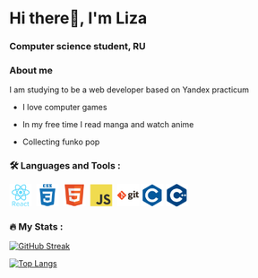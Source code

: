 # Hi there👋, I'm Liza
### Computer science student, RU

### About me
I am studying to be a web developer based on Yandex practicum

+ I love computer games

+ In my free time I read manga and watch anime

+ Collecting funko pop

### :hammer_and_wrench: Languages and Tools :
<div>
  <img src="https://github.com/devicons/devicon/blob/master/icons/react/react-original-wordmark.svg" title="React" alt="React" width="40" height="40"/>&nbsp;
  <img src="https://github.com/devicons/devicon/blob/master/icons/css3/css3-plain-wordmark.svg"  title="CSS3" alt="CSS" width="40" height="40"/>&nbsp;
  <img src="https://github.com/devicons/devicon/blob/master/icons/html5/html5-original.svg" title="HTML5" alt="HTML" width="40" height="40"/>&nbsp;
  <img src="https://github.com/devicons/devicon/blob/master/icons/javascript/javascript-original.svg" title="JavaScript" alt="JavaScript" width="40" height="40"/>&nbsp;
  <img src="https://github.com/devicons/devicon/blob/master/icons/git/git-original-wordmark.svg" title="Git" **alt="Git" width="40" height="40"/>
  <img src="https://github.com/devicons/devicon/blob/master/icons/c/c-plain.svg" title="C" alt="C" width="40" height="40"/>
  <img src="https://github.com/devicons/devicon/blob/master/icons/cplusplus/cplusplus-plain.svg" title="C++" alt="C++" width="40" height="40"/>
</div>

### :fire: My Stats :
[![GitHub Streak](http://github-readme-streak-stats.herokuapp.com?user=Lizaakishina&theme=dark&background=000000)](https://git.io/streak-stats)

[![Top Langs](https://github-readme-stats.vercel.app/api/top-langs/?username=Lizaakishina&layout=compact&theme=vision-friendly-dark)](https://github.com/anuraghazra/github-readme-stats)

